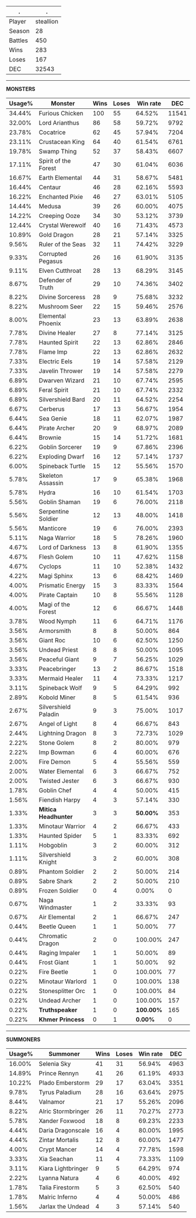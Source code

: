 .|.
|-|-
Player|steallion
Season|28
Battles|450
Wins|283
Loses|167
DEC|32543

---
**MONSTERS**

Usage%|Monster|Wins|Loses|Win rate|DEC|
-|-|-|-|-|-|
34.44%|Furious Chicken|100|55|64.52%|11541|
32.00%|Lord Arianthus|86|58|59.72%|9792|
23.78%|Cocatrice|62|45|57.94%|7204|
23.11%|Crustacean King|64|40|61.54%|6761|
19.78%|Swamp Thing|52|37|58.43%|6607|
17.11%|Spirit of the Forest|47|30|61.04%|6036|
16.67%|Earth Elemental|44|31|58.67%|5481|
16.44%|Centaur|46|28|62.16%|5593|
16.22%|Enchanted Pixie|46|27|63.01%|5105|
14.44%|Medusa|39|26|60.00%|4075|
14.22%|Creeping Ooze|34|30|53.12%|3739|
12.44%|Crystal Werewolf|40|16|71.43%|4573|
10.89%|Gold Dragon|28|21|57.14%|3325|
9.56%|Ruler of the Seas|32|11|74.42%|3229|
9.33%|Corrupted Pegasus|26|16|61.90%|3135|
9.11%|Elven Cutthroat|28|13|68.29%|3145|
8.67%|Defender of Truth|29|10|74.36%|3402|
8.22%|Divine Sorceress|28|9|75.68%|3232|
8.22%|Mushroom Seer|22|15|59.46%|2576|
8.00%|Elemental Phoenix|23|13|63.89%|2638|
7.78%|Divine Healer|27|8|77.14%|3125|
7.78%|Haunted Spirit|22|13|62.86%|2846|
7.78%|Flame Imp|22|13|62.86%|2632|
7.33%|Electric Eels|19|14|57.58%|2129|
7.33%|Javelin Thrower|19|14|57.58%|2279|
6.89%|Dwarven Wizard|21|10|67.74%|2595|
6.89%|Feral Spirit|21|10|67.74%|2332|
6.89%|Silvershield Bard|20|11|64.52%|2254|
6.67%|Cerberus|17|13|56.67%|1954|
6.44%|Sea Genie|18|11|62.07%|1987|
6.44%|Pirate Archer|20|9|68.97%|2089|
6.44%|Brownie|15|14|51.72%|1681|
6.22%|Goblin Sorcerer|19|9|67.86%|2396|
6.22%|Exploding Dwarf|16|12|57.14%|1737|
6.00%|Spineback Turtle|15|12|55.56%|1570|
5.78%|Skeleton Assassin|17|9|65.38%|1968|
5.78%|Hydra|16|10|61.54%|1703|
5.56%|Goblin Shaman|19|6|76.00%|2118|
5.56%|Serpentine Soldier|12|13|48.00%|1418|
5.56%|Manticore|19|6|76.00%|2393|
5.11%|Naga Warrior|18|5|78.26%|1960|
4.67%|Lord of Darkness|13|8|61.90%|1355|
4.67%|Flesh Golem|10|11|47.62%|1158|
4.67%|Cyclops|11|10|52.38%|1432|
4.22%|Magi Sphinx|13|6|68.42%|1469|
4.00%|Prismatic Energy|15|3|83.33%|1564|
4.00%|Pirate Captain|10|8|55.56%|1128|
4.00%|Magi of the Forest|12|6|66.67%|1448|
3.78%|Wood Nymph|11|6|64.71%|1176|
3.56%|Armorsmith|8|8|50.00%|864|
3.56%|Giant Roc|10|6|62.50%|1250|
3.56%|Undead Priest|8|8|50.00%|1095|
3.56%|Peaceful Giant|9|7|56.25%|1029|
3.33%|Peacebringer|13|2|86.67%|1518|
3.33%|Mermaid Healer|11|4|73.33%|1217|
3.11%|Spineback Wolf|9|5|64.29%|992|
2.89%|Kobold Miner|8|5|61.54%|936|
2.67%|Silvershield Paladin|9|3|75.00%|1017|
2.67%|Angel of Light|8|4|66.67%|843|
2.44%|Lightning Dragon|8|3|72.73%|1029|
2.22%|Stone Golem|8|2|80.00%|979|
2.22%|Imp Bowman|6|4|60.00%|676|
2.00%|Fire Demon|5|4|55.56%|559|
2.00%|Water Elemental|6|3|66.67%|752|
2.00%|Twisted Jester|6|3|66.67%|930|
1.78%|Goblin Chef|4|4|50.00%|415|
1.56%|Fiendish Harpy|4|3|57.14%|330|
1.33%|**Mitica Headhunter**|3|3|**50.00%**|353|
1.33%|Minotaur Warrior|4|2|66.67%|433|
1.33%|Haunted Spider|5|1|83.33%|692|
1.11%|Hobgoblin|3|2|60.00%|312|
1.11%|Silvershield Knight|3|2|60.00%|308|
0.89%|Phantom Soldier|2|2|50.00%|214|
0.89%|Sabre Shark|2|2|50.00%|210|
0.89%|Frozen Soldier|0|4|0.00%|0|
0.67%|Naga Windmaster|1|2|33.33%|93|
0.67%|Air Elemental|2|1|66.67%|247|
0.44%|Beetle Queen|1|1|50.00%|77|
0.44%|Chromatic Dragon|2|0|100.00%|247|
0.44%|Raging Impaler|1|1|50.00%|89|
0.44%|Frost Giant|1|1|50.00%|92|
0.22%|Fire Beetle|1|0|100.00%|77|
0.22%|Minotaur Warlord|1|0|100.00%|138|
0.22%|Stonesplitter Orc|1|0|100.00%|84|
0.22%|Undead Archer|1|0|100.00%|157|
0.22%|**Truthspeaker**|1|0|**100.00%**|165|
0.22%|**Khmer Princess**|0|1|**0.00%**|0|

---
**SUMMONERS**

Usage%|Summoner|Wins|Loses|Win rate|DEC|
-|-|-|-|-|-|
16.00%|Selenia Sky|41|31|56.94%|4963|
14.89%|Prince Rennyn|41|26|61.19%|4933|
10.22%|Plado Emberstorm|29|17|63.04%|3351|
9.78%|Tyrus Paladium|28|16|63.64%|2975|
8.44%|Valnamor|21|17|55.26%|2096|
8.22%|Alric Stormbringer|26|11|70.27%|2773|
5.78%|Xander Foxwood|18|8|69.23%|2233|
4.44%|Daria Dragonscale|16|4|80.00%|1995|
4.44%|Zintar Mortalis|12|8|60.00%|1477|
4.00%|Crypt Mancer|14|4|77.78%|1598|
3.33%|Xia Seachan|11|4|73.33%|1109|
3.11%|Kiara Lightbringer|9|5|64.29%|974|
2.22%|Lyanna Natura|4|6|40.00%|492|
1.78%|Talia Firestorm|5|3|62.50%|540|
1.78%|Malric Inferno|4|4|50.00%|486|
1.56%|Jarlax the Undead|4|3|57.14%|540|
